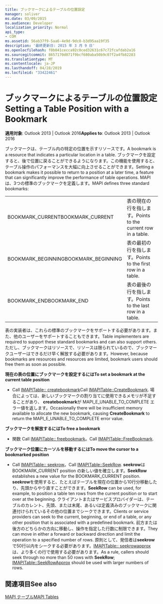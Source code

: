 ```yaml
---
title: ブックマークによるテーブルの位置設定
manager: soliver
ms.date: 03/09/2015
ms.audience: Developer
localization_priority: Normal
api_type:
- COM
ms.assetid: 56ab37f9-5aa6-4e9d-9dc8-b3d95aa19f35
description: '最終更新日: 2015 年 3 月 9 日'
ms.openlocfilehash: f0b041cecca92c0ced32631c67c72fcafdab2a16
ms.sourcegitcommit: 8657170d071f9bcf680aba50b9c07f2a4fb82283
ms.translationtype: MT
ms.contentlocale: ja-JP
ms.lasthandoff: 04/28/2019
ms.locfileid: "33422461"
---
```

# <a name="setting-a-table-position-with-a-bookmark"></a><span data-ttu-id="69535-103">ブックマークによるテーブルの位置設定</span><span class="sxs-lookup"><span data-stu-id="69535-103">Setting a Table Position with a Bookmark</span></span>

  
  
<span data-ttu-id="69535-104">**適用対象**: Outlook 2013 | Outlook 2016</span><span class="sxs-lookup"><span data-stu-id="69535-104">**Applies to**: Outlook 2013 | Outlook 2016</span></span> 
  
<span data-ttu-id="69535-105">ブックマークは、テーブル内の特定の位置を示すリソースです。</span><span class="sxs-lookup"><span data-stu-id="69535-105">A bookmark is a resource that indicates a particular location in a table.</span></span> <span data-ttu-id="69535-106">ブックマークを設定すると、後で位置に戻ることができるようになります。この機能を使用すると、テーブル操作のパフォーマンスを大幅に向上させることができます。</span><span class="sxs-lookup"><span data-stu-id="69535-106">Setting a bookmark makes it possible to return to a position at a later time, a feature that can significantly improve the performance of table operations.</span></span> <span data-ttu-id="69535-107">MAPI は、3つの標準のブックマークを定義します。</span><span class="sxs-lookup"><span data-stu-id="69535-107">MAPI defines three standard bookmarks:</span></span> 
  
|||
|:-----|:-----|
|<span data-ttu-id="69535-108">BOOKMARK_CURRENT</span><span class="sxs-lookup"><span data-stu-id="69535-108">BOOKMARK_CURRENT</span></span>  <br/> |<span data-ttu-id="69535-109">表の現在の行を指します。</span><span class="sxs-lookup"><span data-stu-id="69535-109">Points to the current row in a table.</span></span>  <br/> |
|<span data-ttu-id="69535-110">BOOKMARK_BEGINNING</span><span class="sxs-lookup"><span data-stu-id="69535-110">BOOKMARK_BEGINNING</span></span>  <br/> |<span data-ttu-id="69535-111">表の最初の行を指します。</span><span class="sxs-lookup"><span data-stu-id="69535-111">Points to the first row in a table.</span></span>  <br/> |
|<span data-ttu-id="69535-112">BOOKMARK_END</span><span class="sxs-lookup"><span data-stu-id="69535-112">BOOKMARK_END</span></span>  <br/> |<span data-ttu-id="69535-113">表の最後の行を指します。</span><span class="sxs-lookup"><span data-stu-id="69535-113">Points to the last row in a table.</span></span>  <br/> |
   
<span data-ttu-id="69535-114">表の実装者は、これらの標準のブックマークをサポートする必要があります。また、他のユーザーをサポートすることもできます。</span><span class="sxs-lookup"><span data-stu-id="69535-114">Table implementers are required to support these standard bookmarks and can also support others.</span></span> <span data-ttu-id="69535-115">ただし、ブックマークはリソースで、リソースは限られているので、ブックマークユーザーはできるだけ早く解放する必要があります。</span><span class="sxs-lookup"><span data-stu-id="69535-115">However, because bookmarks are resources and resources are limited, bookmark users should free them as soon as possible.</span></span> 
  
 <span data-ttu-id="69535-116">**現在の表の位置にブックマークを設定するには**</span><span class="sxs-lookup"><span data-stu-id="69535-116">**To set a bookmark at the current table position**</span></span>
  
- <span data-ttu-id="69535-117">Call [IMAPITable:: createbookmark](imapitable-createbookmark.md)</span><span class="sxs-lookup"><span data-stu-id="69535-117">Call [IMAPITable::CreateBookmark](imapitable-createbookmark.md).</span></span> <span data-ttu-id="69535-118">場合によっては、新しいブックマークの割り当てに使用できるメモリが不足することがあり、 **createbookmark**が MAPI_E_UNABLE_TO_COMPLETE エラー値を返します。</span><span class="sxs-lookup"><span data-stu-id="69535-118">Occasionally there will be insufficient memory available to allocate the new bookmark, causing **CreateBookmark** to return the MAPI_E_UNABLE_TO_COMPLETE error value.</span></span> 
    
 <span data-ttu-id="69535-119">**ブックマークを解放するには**</span><span class="sxs-lookup"><span data-stu-id="69535-119">**To free a bookmark**</span></span>
  
- <span data-ttu-id="69535-120">関数 Call [IMAPITable:: freebookmark](imapitable-freebookmark.md)。</span><span class="sxs-lookup"><span data-stu-id="69535-120">Call [IMAPITable::FreeBookmark](imapitable-freebookmark.md).</span></span>
    
 <span data-ttu-id="69535-121">**ブックマーク位置にカーソルを移動するには**</span><span class="sxs-lookup"><span data-stu-id="69535-121">**To move the cursor to a bookmarked position**</span></span>
  
- <span data-ttu-id="69535-122">Call [IMAPITable:: seekrow](imapitable-seekrow.md)。</span><span class="sxs-lookup"><span data-stu-id="69535-122">Call [IMAPITable::SeekRow](imapitable-seekrow.md).</span></span> <span data-ttu-id="69535-123">**seekrow**は BOOKMARK_CURRENT position の新しい値を確立します。</span><span class="sxs-lookup"><span data-stu-id="69535-123">**SeekRow** establishes a new value for the BOOKMARK_CURRENT position.</span></span> <span data-ttu-id="69535-124">**seekrow**を使用すると、たとえばテーブルを現在の位置から10行分移動したり、先頭からやり直すことができます。</span><span class="sxs-lookup"><span data-stu-id="69535-124">**SeekRow** can be used, for example, to position a table ten rows from the current position or to start over at the beginning.</span></span> <span data-ttu-id="69535-125">クライアントまたはサービスプロバイダーは、テーブルのカレント、先頭、または末尾、あるいは定義済みのブックマークに関連付けられているその他の位置までシークできます。</span><span class="sxs-lookup"><span data-stu-id="69535-125">Clients or service providers can seek to the current, beginning, or end of a table, or any other position that is associated with a predefined bookmark.</span></span> <span data-ttu-id="69535-126">前方または後方のどちらかの方向に移動し、操作を指定した行数に制限できます。</span><span class="sxs-lookup"><span data-stu-id="69535-126">They can move in either a forward or backward direction and limit the operation to a specified number of rows.</span></span> <span data-ttu-id="69535-127">原則として、発信者は**seekrow**で50行以内をシークする必要があります。[IMAPITable:: seekrowapprox](imapitable-seekrowapprox.md)は、より多くの行で使用する必要があります。</span><span class="sxs-lookup"><span data-stu-id="69535-127">As a rule, callers should seek through no more than 50 rows with **SeekRow**; [IMAPITable::SeekRowApprox](imapitable-seekrowapprox.md) should be used with larger numbers of rows.</span></span> 
    
## <a name="see-also"></a><span data-ttu-id="69535-128">関連項目</span><span class="sxs-lookup"><span data-stu-id="69535-128">See also</span></span>



[<span data-ttu-id="69535-129">MAPI テーブル</span><span class="sxs-lookup"><span data-stu-id="69535-129">MAPI Tables</span></span>](mapi-tables.md)

